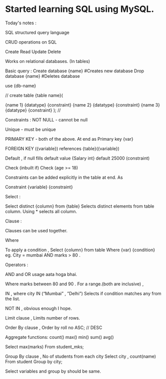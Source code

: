 # Started learning SQL using MySQL. 

Today's notes : 

SQL structured query language 

CRUD operations on SQL 

Create 
Read
Update
Delete 

Works on relational databases. (In tables)

Basic query :
Create database {name} 
#Creates  new database 
Drop database {name} 
#Deletes database

use {db-name} 

//
create table {table name}(

{name 1} {datatype} {constraint}
{name 2} {datatype} {constraint}
{name 3} {datatype} {constraint}
);
//

Constraints : 
NOT NULL - cannot be null 

Unique - must be unique 

PRIMARY KEY - both of the above. 
At end as
Primary key {var}

FOREIGN KEY ({variable}) references {table}({variable})

Default , if null fills default value 
{Salary int} default 25000 (constraint)

Check (inbuilt if) 
Check (age >= 18)

Constraints can be added explicitly	in the table at end.
As 

Constraint {variable} {constraint}

Select :

Select distinct {column} from {table}
Selects distinct elements from table column. 
Using * selects all column.

Clause : 

Clauses can be used together. 

Where 

To apply a condition , 
Select {column} from table 
Where {var} {condition} eg. City = mumbai AND marks > 80 .

Operators : 

AND and OR usage aata hoga bhai.  

Where marks between 80 and 90 . For a range.(both are inclusive) , 

IN , where city IN (“Mumbai” , ”Delhi”)
Selects if condition matches any from the list. 

NOT IN , obvious enough I hope. 

Limit clause , 
Limits number of rows.

Order By clause ,
Order by roll no ASC; // DESC 


Aggregate functions:
count()
max()
min()
sum()
avg()

Select max(marks)
From student_mks;

Group By clause , 
No of students from each city 
Select city , count(name)
From student 
Group by city;

Select variables and group by should be same.
